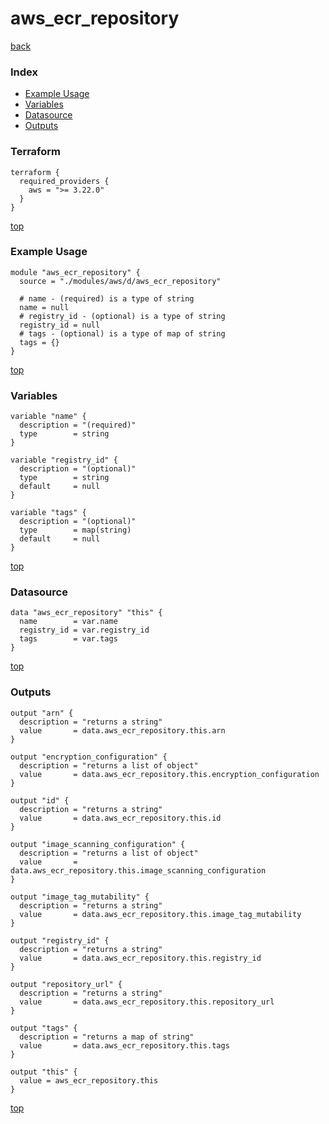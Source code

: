 # aws_ecr_repository
[back](../aws.md)
### Index
- [Example Usage](#example-usage)
- [Variables](#variables)
- [Datasource](#datasource)
- [Outputs](#outputs)
### Terraform
```hcl
terraform {
  required_providers {
    aws = ">= 3.22.0"
  }
}
```
[top](#index)
### Example Usage
```hcl
module "aws_ecr_repository" {
  source = "./modules/aws/d/aws_ecr_repository"

  # name - (required) is a type of string
  name = null
  # registry_id - (optional) is a type of string
  registry_id = null
  # tags - (optional) is a type of map of string
  tags = {}
}
```
[top](#index)
### Variables
```hcl
variable "name" {
  description = "(required)"
  type        = string
}

variable "registry_id" {
  description = "(optional)"
  type        = string
  default     = null
}

variable "tags" {
  description = "(optional)"
  type        = map(string)
  default     = null
}
```
[top](#index)

### Datasource
```hcl
data "aws_ecr_repository" "this" {
  name        = var.name
  registry_id = var.registry_id
  tags        = var.tags
}
```
[top](#index)
### Outputs
```hcl
output "arn" {
  description = "returns a string"
  value       = data.aws_ecr_repository.this.arn
}

output "encryption_configuration" {
  description = "returns a list of object"
  value       = data.aws_ecr_repository.this.encryption_configuration
}

output "id" {
  description = "returns a string"
  value       = data.aws_ecr_repository.this.id
}

output "image_scanning_configuration" {
  description = "returns a list of object"
  value       = data.aws_ecr_repository.this.image_scanning_configuration
}

output "image_tag_mutability" {
  description = "returns a string"
  value       = data.aws_ecr_repository.this.image_tag_mutability
}

output "registry_id" {
  description = "returns a string"
  value       = data.aws_ecr_repository.this.registry_id
}

output "repository_url" {
  description = "returns a string"
  value       = data.aws_ecr_repository.this.repository_url
}

output "tags" {
  description = "returns a map of string"
  value       = data.aws_ecr_repository.this.tags
}

output "this" {
  value = aws_ecr_repository.this
}
```
[top](#index)
